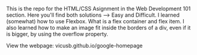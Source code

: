 This is the repo for the HTML/CSS Asignment in the Web Development 101 section.
Here you'll find both solutions --> Easy and Difficult.
I learned (somewhat) how to use Flexbox. What is a flex container and flex item.
I also learned how to make an image fit inside the borders of a div, even if it
is bigger, by using the overflow property.

View the webpage: vicusb.github.io/google-homepage
